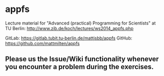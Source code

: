 appfs
=====

Lecture material for "Advanced (practical) Programming for Scientists" at TU Berlin: http://www.zib.de/koch/lectures/ws2014_appfs.php

GitLab: https://gitlab.tubit.tu-berlin.de/mattjsbb/appfs
GitHub: https://github.com/mattmilten/appfs

Please us the Issue/Wiki functionality whenever you encounter a problem during the exercises.
-----
